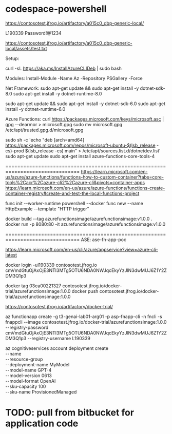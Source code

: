 # codespace-powershell


https://contosotest.jfrog.io/artifactory/a015c0_dbp-generic-local/



L190339
Password!@1234

https://contosotest.jfrog.io/artifactory/a015c0_dbp-generic-local/assets/test.txt




Setup:

curl -sL https://aka.ms/InstallAzureCLIDeb | sudo bash

Modules:
Install-Module -Name Az -Repository PSGallery -Force

Net Framework:
sudo apt-get update && sudo apt-get install -y dotnet-sdk-8.0
sudo apt-get install -y dotnet-runtime-8.0

sudo apt-get update && sudo apt-get install -y dotnet-sdk-6.0
sudo apt-get install -y dotnet-runtime-6.0

Azure Functions:
curl https://packages.microsoft.com/keys/microsoft.asc | gpg --dearmor > microsoft.gpg
sudo mv microsoft.gpg /etc/apt/trusted.gpg.d/microsoft.gpg

sudo sh -c 'echo "deb [arch=amd64] https://packages.microsoft.com/repos/microsoft-ubuntu-$(lsb_release -cs)-prod $(lsb_release -cs) main" > /etc/apt/sources.list.d/dotnetdev.list'
sudo apt-get update
sudo apt-get install azure-functions-core-tools-4


===============================================================================
https://learn.microsoft.com/en-us/azure/azure-functions/functions-how-to-custom-container?tabs=core-tools%2Cacr%2Cazure-cli2%2Cazure-cli&pivots=container-apps
https://learn.microsoft.com/en-us/azure/azure-functions/functions-create-container-registry#create-and-test-the-local-functions-project



func init --worker-runtime powershell --docker
func new --name HttpExample --template "HTTP trigger"

docker build --tag azurefunctionsimage/azurefunctionsimage:v1.0.0 .
docker run -p 8080:80 -it azurefunctionsimage/azurefunctionsimage:v1.0.0

===============================================================================
ASE: ase-fn-app-poc

https://learn.microsoft.com/en-us/cli/azure/appservice?view=azure-cli-latest



docker login -ul190339 contosotest.jfrog.io
cmVmdGtuOjAxOjE3NTI3MTg5OTU6NDA0NWJqcEkyYzJlN3dwMUJ6Z1Y2ZDM3Q1p3


docker tag 03ea00221327 contosotest.jfrog.io/docker-trial/azurefunctionsimage:1.0.0
docker push contosotest.jfrog.io/docker-trial/azurefunctionsimage:1.0.0

https://contosotest.jfrog.io/artifactory/docker-trial/

az functionapp create -g t3-genai-lab01-arg01 -p asp-fnapp-cli -n fncli -s fnappcli --image contosotest.jfrog.io/docker-trial/azurefunctionsimage:1.0.0 --registry-password cmVmdGtuOjAxOjE3NTI3MTg5OTU6NDA0NWJqcEkyYzJlN3dwMUJ6Z1Y2ZDM3Q1p3 --registry-username L190339




az cognitiveservices account deployment create \
--name <myResourceName> \
--resource-group <myResourceGroupName> \
--deployment-name MyModel \
--model-name GPT-4 \
--model-version 0613  \
--model-format OpenAI \
--sku-capacity 100 \
--sku-name ProvisionedManaged


# TODO: pull from bitbucket for application code
